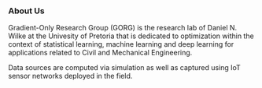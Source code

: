 ### About Us  
Gradient-Only Research Group (GORG) is the research lab of Daniel N. Wilke at the Univesity of Pretoria that is dedicated to optimization within the context of statistical learning, machine learning and deep learning for applications related to Civil and Mechanical Engineering.

Data sources are computed via simulation as well as captured using IoT sensor networks deployed in the field.
